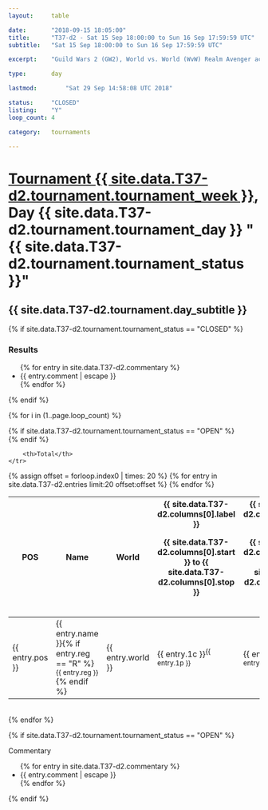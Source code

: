 ```yaml
---
layout: 	table

date: 		"2018-09-15 18:05:00"
title: 		"T37-d2 - Sat 15 Sep 18:00:00 to Sun 16 Sep 17:59:59 UTC"
subtitle: 	"Sat 15 Sep 18:00:00 to Sun 16 Sep 17:59:59 UTC"

excerpt:    "Guild Wars 2 (GW2), World vs. World (WvW) Realm Avenger achivement Tournament. \"Every Kill Counts\""

type:       day

lastmod: 		"Sat 29 Sep 14:58:08 UTC 2018"

status:     "CLOSED"
listing:    "Y"
loop_count: 4

category: 	tournaments

---
```

<div class="table_header">
    <h1><a href="{{ site.data.T37-d2.tournament.week_url }}">Tournament {{ site.data.T37-d2.tournament.tournament_week }}</a>, Day {{ site.data.T37-d2.tournament.tournament_day }} "{{ site.data.T37-d2.tournament.tournament_status }}"</h1>
    <h2>{{ site.data.T37-d2.tournament.day_subtitle }}</h2> 
</div>

{% if site.data.T37-d2.tournament.tournament_status == "CLOSED" %} 
<div class="commentary">
  <h3>Results</h3>
  <ul>
    {% for entry in site.data.T37-d2.commentary %}
    <li class="commentary_list">{{ entry.comment | escape }}</li>
    {% endfor %}
  </ul>
</div>
{% endif %}


{% for i in (1..page.loop_count) %}

{% if site.data.T37-d2.tournament.tournament_status == "OPEN" %} 
<br>
{% endif %}

<table class="day_table">
  <colgroup>
    <col style="width:18px">
    <col style="width:55px">
    <col style="width:55px">
    <col style="width:12px">
    <col style="width:12px">
    <col style="width:12px">
    <col style="width:12px">
    <col style="width:12px">
    <col style="width:12px">
    <col style="width:12px">
    <col style="width:12px">
    <col style="width:12px">
    <col style="width:12px">
    <col style="width:12px">
    <col style="width:12px">
    <col style="width:12px">
    <col style="width:12px">
    <col style="width:12px">
    <col style="width:12px">
    <col style="width:12px">
    <col style="width:12px">
    <col style="width:12px">
    <col style="width:12px">
    <col style="width:12px">
    <col style="width:12px">
    <col style="width:12px">
    <col style="width:12px">
    <col style="width:18px">
  </colgroup>  
  <thead>
    <tr>
        <th>POS</th>
        <th class="AlignLeft">Name</th>
        <th class="AlignLeft">World</th>

<th><div class="label">{{ site.data.T37-d2.columns[0].label }}<p class="onhover">{{ site.data.T37-d2.columns[0].start }} to {{ site.data.T37-d2.columns[0].stop }}</p></div>​</th>
<th><div class="label">{{ site.data.T37-d2.columns[1].label }}<p class="onhover">{{ site.data.T37-d2.columns[1].start }} to {{ site.data.T37-d2.columns[1].stop }}</p></div>​</th>
<th><div class="label">{{ site.data.T37-d2.columns[2].label }}<p class="onhover">{{ site.data.T37-d2.columns[2].start }} to {{ site.data.T37-d2.columns[2].stop }}</p></div>​</th>
<th><div class="label">{{ site.data.T37-d2.columns[3].label }}<p class="onhover">{{ site.data.T37-d2.columns[3].start }} to {{ site.data.T37-d2.columns[3].stop }}</p></div>​</th>
<th><div class="label">{{ site.data.T37-d2.columns[4].label }}<p class="onhover">{{ site.data.T37-d2.columns[4].start }} to {{ site.data.T37-d2.columns[4].stop }}</p></div>​</th>
<th><div class="label">{{ site.data.T37-d2.columns[5].label }}<p class="onhover">{{ site.data.T37-d2.columns[5].start }} to {{ site.data.T37-d2.columns[5].stop }}</p></div>​</th>
<th><div class="label">{{ site.data.T37-d2.columns[6].label }}<p class="onhover">{{ site.data.T37-d2.columns[6].start }} to {{ site.data.T37-d2.columns[6].stop }}</p></div>​</th>
<th><div class="label">{{ site.data.T37-d2.columns[7].label }}<p class="onhover">{{ site.data.T37-d2.columns[7].start }} to {{ site.data.T37-d2.columns[7].stop }}</p></div>​</th>
<th><div class="label">{{ site.data.T37-d2.columns[8].label }}<p class="onhover">{{ site.data.T37-d2.columns[8].start }} to {{ site.data.T37-d2.columns[8].stop }}</p></div>​</th>
<th><div class="label">{{ site.data.T37-d2.columns[9].label }}<p class="onhover">{{ site.data.T37-d2.columns[9].start }} to {{ site.data.T37-d2.columns[9].stop }}</p></div>​</th>
<th><div class="label">{{ site.data.T37-d2.columns[10].label }}<p class="onhover">{{ site.data.T37-d2.columns[10].start }} to {{ site.data.T37-d2.columns[10].stop }}</p></div>​</th>

<th><div class="label">{{ site.data.T37-d2.columns[11].label }}<p class="onhover">{{ site.data.T37-d2.columns[11].start }} to {{ site.data.T37-d2.columns[11].stop }}</p></div>​</th>
<th><div class="label">{{ site.data.T37-d2.columns[12].label }}<p class="onhover">{{ site.data.T37-d2.columns[12].start }} to {{ site.data.T37-d2.columns[12].stop }}</p></div>​</th>
<th><div class="label">{{ site.data.T37-d2.columns[13].label }}<p class="onhover">{{ site.data.T37-d2.columns[13].start }} to {{ site.data.T37-d2.columns[13].stop }}</p></div>​</th>
<th><div class="label">{{ site.data.T37-d2.columns[14].label }}<p class="onhover">{{ site.data.T37-d2.columns[14].start }} to {{ site.data.T37-d2.columns[14].stop }}</p></div>​</th>
<th><div class="label">{{ site.data.T37-d2.columns[15].label }}<p class="onhover">{{ site.data.T37-d2.columns[15].start }} to {{ site.data.T37-d2.columns[15].stop }}</p></div>​</th>
<th><div class="label">{{ site.data.T37-d2.columns[16].label }}<p class="onhover">{{ site.data.T37-d2.columns[16].start }} to {{ site.data.T37-d2.columns[16].stop }}</p></div>​</th>
<th><div class="label">{{ site.data.T37-d2.columns[17].label }}<p class="onhover">{{ site.data.T37-d2.columns[17].start }} to {{ site.data.T37-d2.columns[17].stop }}</p></div>​</th>
<th><div class="label">{{ site.data.T37-d2.columns[18].label }}<p class="onhover">{{ site.data.T37-d2.columns[18].start }} to {{ site.data.T37-d2.columns[18].stop }}</p></div>​</th>
<th><div class="label">{{ site.data.T37-d2.columns[19].label }}<p class="onhover">{{ site.data.T37-d2.columns[19].start }} to {{ site.data.T37-d2.columns[19].stop }}</p></div>​</th>
<th><div class="label">{{ site.data.T37-d2.columns[20].label }}<p class="onhover">{{ site.data.T37-d2.columns[20].start }} to {{ site.data.T37-d2.columns[20].stop }}</p></div>​</th>

<th><div class="label">{{ site.data.T37-d2.columns[21].label }}<p class="onhover">{{ site.data.T37-d2.columns[21].start }} to {{ site.data.T37-d2.columns[21].stop }}</p></div>​</th>
<th><div class="label">{{ site.data.T37-d2.columns[22].label }}<p class="onhover">{{ site.data.T37-d2.columns[22].start }} to {{ site.data.T37-d2.columns[22].stop }}</p></div>​</th>
<th><div class="label">{{ site.data.T37-d2.columns[23].label }}<p class="onhover">{{ site.data.T37-d2.columns[23].start }} to {{ site.data.T37-d2.columns[23].stop }}</p></div>​</th>

        <th>Total</th>
    </tr>
  </thead>
  {% assign offset = forloop.index0 | times: 20 %}
<tbody>
{% for entry in site.data.T37-d2.entries limit:20 offset:offset %}
  <tr>
    <td class="pl{{ entry.pos }}">{{ entry.pos }}</td>
    <td class="AlignLeft">{{ entry.name }}{% if entry.reg == "R" %}<sup>{{ entry.reg }}</sup>{% endif %}</td>
    <td class="AlignLeft">{{ entry.world }}</td>
    <td class="pl{{ entry.1p }}">{{ entry.1c }}<sup>{{ entry.1p }}</sup></td>
    <td class="pl{{ entry.2p }}">{{ entry.2c }}<sup>{{ entry.2p }}</sup></td>
    <td class="pl{{ entry.3p }}">{{ entry.3c }}<sup>{{ entry.3p }}</sup></td>
    <td class="pl{{ entry.4p }}">{{ entry.4c }}<sup>{{ entry.4p }}</sup></td>
    <td class="pl{{ entry.5p }}">{{ entry.5c }}<sup>{{ entry.5p }}</sup></td>
    <td class="pl{{ entry.6p }}">{{ entry.6c }}<sup>{{ entry.6p }}</sup></td>
    <td class="pl{{ entry.7p }}">{{ entry.7c }}<sup>{{ entry.7p }}</sup></td>
    <td class="pl{{ entry.8p }}">{{ entry.8c }}<sup>{{ entry.8p }}</sup></td>
    <td class="pl{{ entry.9p }}">{{ entry.9c }}<sup>{{ entry.9p }}</sup></td>
    <td class="pl{{ entry.10p }}">{{ entry.10c }}<sup>{{ entry.10p }}</sup></td>
    <td class="pl{{ entry.11p }}">{{ entry.11c }}<sup>{{ entry.11p }}</sup></td>
    <td class="pl{{ entry.12p }}">{{ entry.12c }}<sup>{{ entry.12p }}</sup></td>
    <td class="pl{{ entry.13p }}">{{ entry.13c }}<sup>{{ entry.13p }}</sup></td>
    <td class="pl{{ entry.14p }}">{{ entry.14c }}<sup>{{ entry.14p }}</sup></td>
    <td class="pl{{ entry.15p }}">{{ entry.15c }}<sup>{{ entry.15p }}</sup></td>
    <td class="pl{{ entry.16p }}">{{ entry.16c }}<sup>{{ entry.16p }}</sup></td>
    <td class="pl{{ entry.17p }}">{{ entry.17c }}<sup>{{ entry.17p }}</sup></td>
    <td class="pl{{ entry.18p }}">{{ entry.18c }}<sup>{{ entry.18p }}</sup></td>
    <td class="pl{{ entry.19p }}">{{ entry.19c }}<sup>{{ entry.19p }}</sup></td>
    <td class="pl{{ entry.20p }}">{{ entry.20c }}<sup>{{ entry.20p }}</sup></td>
    <td class="pl{{ entry.21p }}">{{ entry.21c }}<sup>{{ entry.21p }}</sup></td>
    <td class="pl{{ entry.22p }}">{{ entry.22c }}<sup>{{ entry.22p }}</sup></td>
    <td class="pl{{ entry.23p }}">{{ entry.23c }}<sup>{{ entry.23p }}</sup></td>
    <td class="pl{{ entry.24p }}">{{ entry.24c }}<sup>{{ entry.24p }}</sup></td>
    <td>{{ entry.total }}</td>
  </tr>
{% endfor %}  
</tbody>
</table>
<div class="leaderboard"></div>
<br />
{% endfor %}

{% if site.data.T37-d2.tournament.tournament_status == "OPEN" %} 
<div class="commentary">
  <span class="commentary_title">Commentary</span>
  <ul>
    {% for entry in site.data.T37-d2.commentary %}
    <li class="commentary_list">{{ entry.comment | escape }}</li>
    {% endfor %}
  </ul>
</div>
{% endif %}


